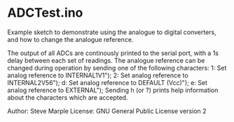 # ADCTest.ino
 
Example sketch to demonstrate using the analogue to digital
converters, and how to change the analogue reference.

The output of all ADCs are continously printed to the serial port,
with a 1s delay between each set of readings. The analogue
reference can be changed during operation by sending one of the
following characters:
    1: Set analog reference to INTERNAL1V1");
    2: Set analog reference to INTERNAL2V56");
    d: Set analog reference to DEFAULT (Vcc)");
    e: Set analog reference to EXTERNAL");
Sending h (or ?) prints help information about the characters which
are accepted.

Author: Steve Marple
License: GNU General Public License version 2 


